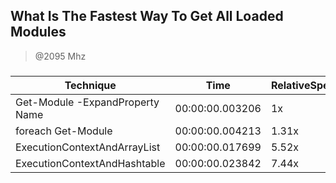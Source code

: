 
What Is The Fastest Way To Get All Loaded Modules
-------------------------------------------------
> @2095 Mhz


### 


|Technique                      |Time           |RelativeSpeed|Throughput|
|-------------------------------|---------------|-------------|----------|
|Get-Module -ExpandProperty Name|00:00:00.003206|1x           |3118.47/s |
|foreach Get-Module             |00:00:00.004213|1.31x        |2373.61/s |
|ExecutionContextAndArrayList   |00:00:00.017699|5.52x        |564.98/s  |
|ExecutionContextAndHashtable   |00:00:00.023842|7.44x        |419.42/s  |




